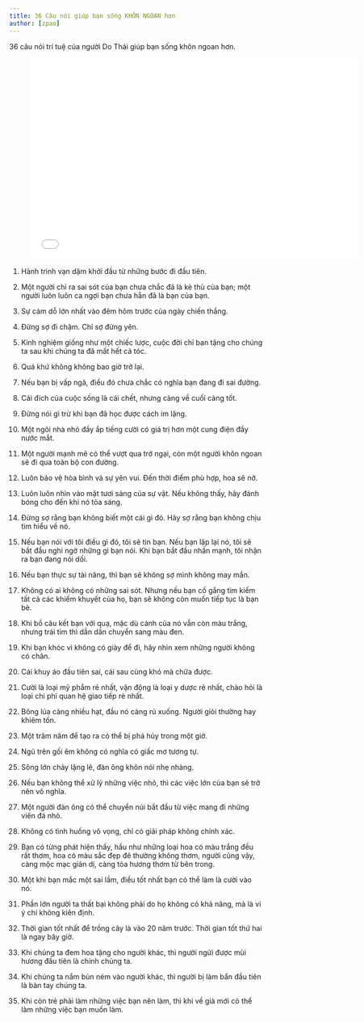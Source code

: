 ```yaml
---
title: 36 Câu nói giúp bạn sống KHÔN NGOAN hơn
author: [zpao]
---
```


36 câu nói trí tuệ của người Do Thái giúp bạn sống khôn ngoan hơn.


<figure><iframe width="650" height="400" src="//www.youtube-nocookie.com/embed/BBeSQTQuv-c" frameborder="0" allowfullscreen></iframe></figure>

1. Hành trình vạn dặm khởi đầu từ những bước đi đầu tiên.

2. Một người chỉ ra sai sót của bạn chưa chắc đã là kẻ thù của bạn; một người luôn luôn ca ngợi bạn chưa hẳn đã là bạn của bạn.

3. Sự cám dỗ lớn nhất vào đêm hôm trước của ngày chiến thắng.

4. Đừng sợ đi chậm. Chỉ sợ đứng yên.

5. Kinh nghiệm giống như một chiếc lược, cuộc đời chỉ ban tặng cho chúng ta sau khi chúng ta đã mất hết cả tóc.

6. Quá khứ không không bao giờ trở lại.

7. Nếu bạn bị vấp ngã, điều đó chưa chắc có nghĩa bạn đang đi sai đường.

8. Cái đích của cuộc sống là cái chết, nhưng càng về cuối càng tốt.

9. Đừng nói gì trừ khi bạn đã học được cách im lặng.

10. Một ngôi nhà nhỏ đầy ắp tiếng cười có giá trị hơn một cung điện đầy nước mắt.

11. Một người mạnh mẽ có thể vượt qua trở ngại, còn một người khôn ngoan sẽ đi qua toàn bộ con đường. 

12. Luôn bảo vệ hòa bình và sự yên vui. Đến thời điểm phù hợp, hoa sẽ nở.

13. Luôn luôn nhìn vào mặt tươi sáng của sự vật. Nếu không thấy, hãy đánh bóng cho đến khi nó tỏa sáng.

14. Đừng sợ rằng bạn không biết một cái gì đó. Hãy sợ rằng bạn không chịu tìm hiểu về nó.

15. Nếu bạn nói với tôi điều gì đó, tôi sẽ tin bạn. Nếu bạn lặp lại nó, tôi sẽ bắt đầu nghi ngờ những gì bạn nói. Khi bạn bắt đầu nhấn mạnh, tôi nhận ra bạn đang nói dối.

16. Nếu bạn thực sự tài năng, thì bạn sẽ không sợ mình không may mắn.

17. Không có ai không có những sai sót. Nhưng nếu bạn cố gắng tìm kiếm tất cả các khiếm khuyết của họ, bạn sẽ không còn muốn tiếp tục là bạn bè.

18. Khi bồ câu kết bạn với quạ, mặc dù cánh của nó vẫn còn màu trắng, nhưng trái tim thì dần dần chuyển sang màu đen.

19. Khi bạn khóc vì không có giày để đi, hãy nhìn xem những người không có chân. 

20. Cái khuy áo đầu tiên sai, cái sau cùng khó mà chữa được.

21. Cười là loại mỹ phẩm rẻ nhất, vận động là loại y dược rẻ nhất, chào hỏi là loại chi phí quan hệ giao tiếp rẻ nhất.

22. Bông lúa càng nhiều hạt, đầu nó càng rủ xuống. Người giỏi thường hay khiêm tốn.

24. Một trăm năm để tạo ra có thể bị phá hủy trong một giờ.

25. Ngủ trên gối êm không có nghĩa có giấc mơ tương tự.

26. Sông lớn chảy lặng lẽ, đàn ông khôn nói nhẹ nhàng. 

27. Nếu bạn không thể xử lý những việc nhỏ, thì các việc lớn của bạn sẽ trở nên vô nghĩa.

28. Một người đàn ông có thể chuyển núi bắt đầu từ việc mang đi những viên đá nhỏ.

29. Không có tình huống vô vọng, chỉ có giải pháp không chính xác.

30. Bạn có từng phát hiện thấy, hầu như những loại hoa có màu trắng đều rất thơm, hoa có màu sắc đẹp đẽ thường không thơm, người cũng vậy, càng mộc mạc giản dị, càng tỏa hương thơm từ bên trong.

31. Một khi bạn mắc một sai lầm, điều tốt nhất bạn có thể làm là cười vào nó.

32. Phần lớn người ta thất bại không phải do họ không có khả năng, mà là vì ý chí không kiên định.

33. Thời gian tốt nhất để trồng cây là vào 20 năm trước. Thời gian tốt thứ hai là ngay bây giờ. 

34. Khi chúng ta đem hoa tặng cho người khác, thì người ngửi được mùi hương đầu tiên là chính chúng ta.

35. Khi chúng ta nắm bùn ném vào người khác, thì người bị làm bẩn đầu tiên là bàn tay chúng ta.

36. Khi còn trẻ phải làm những việc bạn nên làm, thì khi về già mới có thể làm những việc bạn muốn làm.



